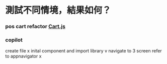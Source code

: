 # 測試不同情境，結果如何？
### pos cart refactor [Cart.js](./Cart.js)

### copilot
create file x
inital component and import library v
navigate to 3 screen refer to appnavigator x
